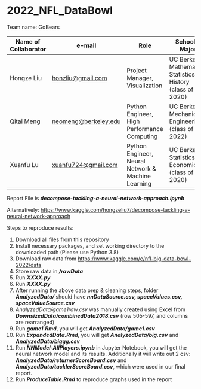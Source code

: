 # 2022_NFL_DataBowl
Team name: GoBears

| Name of Collaborator | e-mail | Role | School & Major |
| ------------- | ------------- | ------------- | ------------- |
| Hongze Liu    | honzliu@gmail.com  | Project Manager, Visualization | UC Berkeley: Mathematics, Statistics, History (class of 2020)  |
| Qitai Meng    | neomeng@berkeley.edu   | Python Engineer, High Performance Computing  | UC Berkeley: Mechanical Engineering (class of 2022)  |
| Xuanfu Lu     | xuanfu724@gmail.com  | Python Engineer, Neural Network & Machine Learning | UC Berkeley: Statistics, Economics (class of 2020) |

Report File is **_decompose-tackling-a-neural-network-approach.ipynb_**

Alternatively: https://www.kaggle.com/hongzeliu7/decompose-tackling-a-neural-network-approach

Steps to reproduce results:

1. Download all files from this repository 
2. Install necessary packages, and set working directory to the downloaded path (Please use Python 3.8)
4. Download raw data from https://www.kaggle.com/c/nfl-big-data-bowl-2022/data
5. Store raw data in **_/rawData_**
6. Run **_XXXX.py_**
7. Run **_XXXX.py_**
8. After running the above data prep & cleaning steps, folder **_AnalyzedData/_** should have **_nnDataSource.csv, spaceValues.csv, spaceValueSource.csv_**
9. *AnalyzedData/game1raw.csv* was manually created using Excel from **_DownsizedData/combinedData2018.csv_** (row 505-597, and columns are rearranged)
10. Run **_game1.Rmd_**, you will get **_AnalyzedData/game1.csv_**
11. Run **_ExpandedData.Rmd_**, you will get **_AnalyzedData/big.csv_** and **_AnalyzedData/biggg.csv_**
12. Run **_NNModel-AllPlayers.ipynb_** in Jupyter Notebook, you will get the neural network model and its results. Additionally it will write out 2 csv: **_AnalyzedData/returnerScoreBoard.csv_** and **_AnalyzedData/tacklerScoreBoard.csv_**, which were used in our final report.
13. Run **_ProduceTable.Rmd_** to reproduce graphs used in the report

